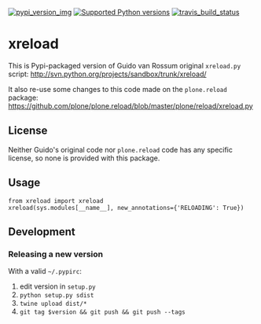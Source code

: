 [![pypi\_version\_img](https://img.shields.io/pypi/v/xreload.svg?style=flat)](https://pypi.python.org/pypi/xreload) [![Supported Python versions](https://img.shields.io/pypi/pyversions/xreload.svg)](https://pypi.python.org/pypi/xreload) [![travis\_build\_status](https://travis-ci.org/Lucas-C/xreload.svg?branch=master)](https://travis-ci.org/Lucas-C/xreload)

# xreload

This is Pypi-packaged version of Guido van Rossum original `xreload.py` script:
<http://svn.python.org/projects/sandbox/trunk/xreload/>

It also re-use some changes to this code made on the `plone.reload` package:
<https://github.com/plone/plone.reload/blob/master/plone/reload/xreload.py>

## License

Neither Guido's original code nor `plone.reload` code has any specific license,
so none is provided with this package.

## Usage

    from xreload import xreload
    xreload(sys.modules[__name__], new_annotations={'RELOADING': True})

## Development
### Releasing a new version
With a valid `~/.pypirc`:

1. edit version in `setup.py`
2. `python setup.py sdist`
3. `twine upload dist/*`
4. `git tag $version && git push && git push --tags`
